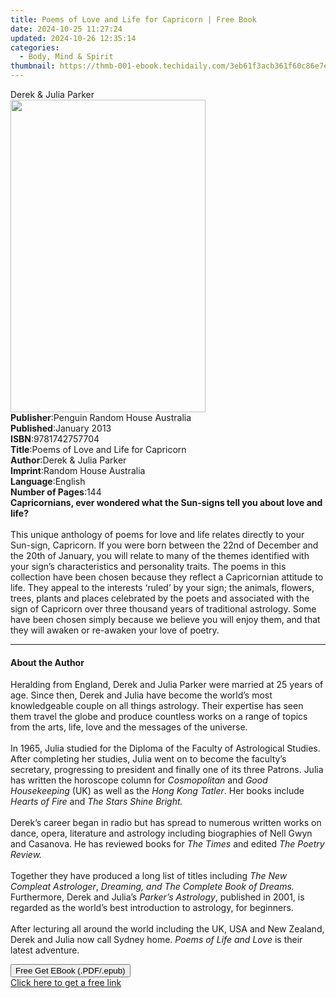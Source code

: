 ```yaml
---
title: Poems of Love and Life for Capricorn | Free Book
date: 2024-10-25 11:27:24
updated: 2024-10-26 12:35:14
categories:
  - Body, Mind & Spirit
thumbnail: https://thmb-001-ebook.techidaily.com/3eb61f3acb361f60c86e7e3cf93d536d7ff4835f599d5da39722080d222bc3e2.jpg
---
```

<main id="book-container">
  <div class="flex flex-col">
    <div class="book-brief flex-1 py-6 px-4 sm:p-6 md:py-10 md:px-8">
      <!-- brief-->
      <div class="book-brief-main">Derek & Julia Parker</div>
    </div>
    <div
      class="book-meta-info flex-1 grid gap-4 col-start-1 col-end-3 row-start-1 sm:mb-6 sm:grid-cols-4 lg:gap-6 lg:col-start-2 lg:row-end-6 lg:row-span-6 lg:mb-0"
    >
      <div
        class="book-meta-info-left place-content-center mt-4 p-4 text-sm leading-6 col-start-2 col-span-2 dark:text-slate-400"
      >
        <img
          class="w-full h-500 object-cover rounded-lg sm:h-255 sm:col-span-2 lg:col-span-full"
          src="https://img-001-ebook.techidaily.com/4726031859aa702e35acc3f034b98063fac4ece58ee0cbc08ee1d679ab2ca60f.jpg"
          alt=""
          width="312"
          height="500"
        />
      </div>
      <div
        class="book-meta-info-right mt-2 col-start-1 row-start-2 col-span-3 self-center"
      >
        <!-- meta data  -->
        <div class="flex flex-col px-4 md:px-8">
          <div class="flex-1">
            <strong>Publisher</strong>:<span class="px-2"
              >Penguin Random House Australia</span
            >
          </div>
          <div class="flex-1">
            <strong>Published</strong>:<span class="px-2">January 2013</span>
          </div>
          <div class="flex-1">
            <strong>ISBN</strong>:<span class="px-2">9781742757704</span>
          </div>
          <div class="flex-1">
            <strong>Title</strong>:<span class="px-2"
              >Poems of Love and Life for Capricorn</span
            >
          </div>
          <div class="flex-1">
            <strong>Author</strong>:<span class="px-2"
              >Derek &amp; Julia Parker</span
            >
          </div>
          <div class="flex-1">
            <strong>Imprint</strong>:<span class="px-2"
              >Random House Australia</span
            >
          </div>
          <div class="flex-1">
            <strong>Language</strong>:<span class="px-2">English</span>
          </div>
          <div class="flex-1">
            <strong>Number of Pages</strong>:<span class="px-2">144</span>
          </div>
        </div>
      </div>
    </div>
    <div class="book-description flex-1 py-6 px-4 sm:p-6 md:py-10 md:px-8">
      <div class="book-description-main">
        <div accordion-content="" id="description">
          <b
            >Capricornians, ever wondered what the Sun-signs tell you about love
            and life?</b
          ><br /><b></b><br /><b></b>This unique anthology of poems for love and
          life relates directly to your Sun-sign, Capricorn. If you were born
          between the 22nd of December and the 20th of January, you will relate
          to many of the themes identified with your sign’s characteristics and
          personality traits. The poems in this collection have been chosen
          because they reflect a Capricornian attitude to life. They appeal to
          the interests ‘ruled’ by your sign; the animals, flowers, trees,
          plants and places celebrated by the poets and associated with the sign
          of Capricorn over three thousand years of traditional astrology. Some
          have been chosen simply because we believe you will enjoy them, and
          that they will awaken or re-awaken your love of poetry.
        </div>
      </div>
    </div>
    <div class="book-excerpts flex-1 py-6 px-4 sm:p-6 md:py-10 md:px-8">
      <!-- excerpts-->
      <div class="book-excerpts-main">
        <hr />
        <h4 class="placeholder placeholder-heading">
          <span>About the Author</span>
        </h4>
        <p>
          Heralding from England, Derek and Julia Parker were married at 25
          years of age. Since then, Derek and Julia have become the world’s most
          knowledgeable couple on all things astrology. Their expertise has seen
          them travel the globe and produce countless works on a range of topics
          from the arts, life, love and the messages of the universe.
          <br /><br />In 1965, Julia studied for the Diploma of the Faculty of
          Astrological Studies. After completing her studies, Julia went on to
          become the faculty’s secretary, progressing to president and finally
          one of its three Patrons. Julia has written the horoscope column for
          <i>Cosmopolitan</i> and <i>Good Housekeeping</i> (UK) as well as the
          <i>Hong Kong Tatler</i>. Her books include <i>Hearts of Fire </i>and
          <i>The Stars Shine Bright.</i><br /><br />Derek’s career began in
          radio but has spread to numerous written works on dance, opera,
          literature and astrology including biographies of Nell Gwyn and
          Casanova. He has reviewed books for <i>The Times</i> and edited
          <i>The Poetry Review.</i><br /><br />Together they have produced a
          long list of titles including <i>The New Compleat Astrologer</i>,
          <i>Dreaming, and The Complete Book of Dreams.</i> Furthermore, Derek
          and Julia’s <i>Parker’s Astrology</i>, published in 2001, is regarded
          as the world’s best introduction to astrology, for beginners.
          <br /><br />After lecturing all around the world including the UK, USA
          and New Zealand, Derek and Julia now call Sydney home.
          <i>Poems of Life and Love</i> is their latest adventure.
        </p>
      </div>
    </div>
    <div
      class="book-about-author flex-1 py-6 px-4 sm:p-6 md:py-10 md:px-8"
    ></div>
    <div class="book-free-get flex-1 py-6 px-4 sm:p-6 md:py-10 md:px-8">
      <button
        id="btn-free-get"
        class="bg-blue-500 hover:bg-blue-700 text-white font-bold py-2 px-4 rounded"
      >
        Free Get EBook (.PDF/.epub)
      </button>
      <div id="countdown-display" class="px-2 text-lg mt-2"></div>
      <a
        id="free-link"
        class="hidden bg-blue-500 hover:bg-blue-700 text-white font-bold py-2 px-4 rounded"
        href="https://www.ebooks.com/en-us/book/1094668/poems-of-love-and-life-for-capricorn/derek-julia-parker/"
        target="_blank"
        >Click here to get a free link</a
      >
    </div>
    <script>
      let countdownTime = 0;
      let countdownInterval = null;
      document
        .getElementById('btn-free-get')
        .addEventListener('click', startCountdown);
      function startCountdown() {
        countdownTime = new Date().getTime() + 60000 * 3;
        countdownInterval = setInterval(updateCountdown, 1000);
        document.getElementById('btn-free-get').disabled = true;
        document
          .getElementById('btn-free-get')
          .classList.add('bg-gray-500', 'cursor-not-allowed');
      }
      function updateCountdown() {
        let currentTime = new Date().getTime();
        let timeLeft = countdownTime - currentTime;
        let secondsLeft = Math.floor(timeLeft / 1000);
        document.getElementById('countdown-display').innerHTML =
          `Remaining time: ${secondsLeft} seconds.`;
        if (secondsLeft <= 0) {
          clearInterval(countdownInterval);
          document.getElementById('btn-free-get').classList.add('hidden');
          document.getElementById('free-link').classList.remove('hidden');
          document.getElementById('countdown-display').innerHTML = '';
        }
      }
    </script>
  </div>
</main>
